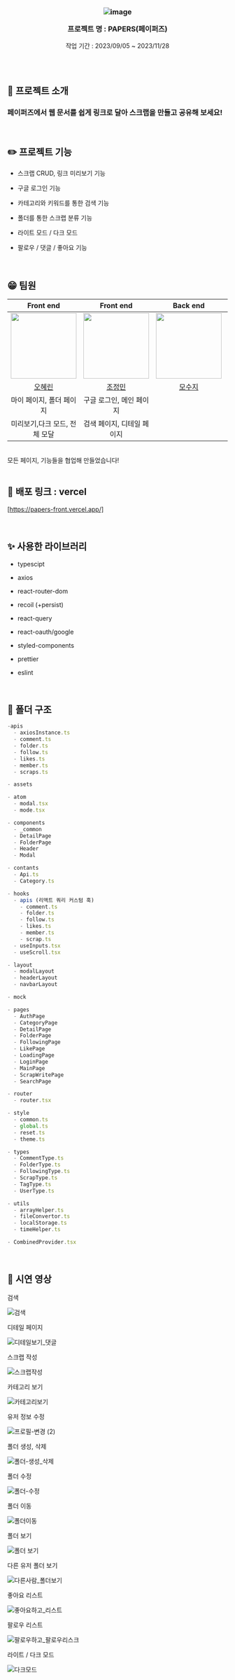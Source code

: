 <div align="center">

<h3>

![image](https://github.com/EFUB-Papers/Papers-Front/assets/125418818/134a7f65-fff6-4b5e-8dcc-26d9cb4535c8)


프로젝트 명 : PAPERS(페이퍼즈)
  
</h3>
  <p>작업 기간 : 2023/09/05 ~ 2023/11/28</p>
  <br> <br>
</div>


<h2>🌈 프로젝트 소개</h2> 

<h3>페이퍼즈에서 웹 문서를 쉽게 링크로 달아 스크랩을 만들고 공유해 보세요! </h3> 

<br>

<h2>✏️ 프로젝트 기능</h2> 

- 스크랩 CRUD, 링크 미리보기 기능

- 구글 로그인 기능
  
- 카테고리와 키워드를 통한 검색 기능
  
- 폴더를 통한 스크랩 분류 기능
  
- 라이트 모드 / 다크 모드
  
- 팔로우 / 댓글 / 좋아요 기능
  
<br>

<h2>😁 팀원</h2> 

|Front end|Front end|Back end|Back end|
| :-: | :-: | :-: | :-: |
| <img src="https://github.com/KIT-Frontend-Team1/pair1-Git-Issue-Project/assets/123865139/490a8625-edaa-4c1a-afd1-966a661d7a0b" width="150"> |<img src="https://github.com/EFUB-Papers/Papers-Front/assets/125418818/7c3b3b99-0fb1-4b6b-82cf-6b49d1d381b6" width="150"> |<img src="https://github.com/EFUB-Papers/Papers-Front/assets/125418818/e0f08ee3-759f-40cb-95b1-92e329ec2a6c" width="150"> |<img src="https://github.com/EFUB-Papers/Papers-Front/assets/125418818/23fd9814-7d1b-4907-b993-62f6f66ec1fb](https://github.com/EFUB-Papers/Papers-Front/assets/125418818/ae625af8-3672-4003-82ba-1effdd1124fd)" width="150">||
|[오혜린](https://github.com/ooherin)|[조정민](https://github.com/Cho-Jeongmin)|[모수지](https://github.com/nammsamm)|[노하은](https://github.com/00blowup)|
| 마이 페이지, 폴더 페이지 | 구글 로그인, 메인 페이지 |
| 미리보기,다크 모드, 전체 모달 | 검색 페이지, 디테일 페이지 |

<br/>
모든 페이지, 기능들을 협업해 만들었습니다! 

<br>
<br>

<h2>🔗 배포 링크 : vercel</h2> 

[https://papers-front.vercel.app/]

<br>

<h2>✨ 사용한 라이브러리</h2> 

- typescipt
  
- axios
  
- react-router-dom
  
- recoil (+persist)
  
- react-query
  
- react-oauth/google

- styled-components
  
- prettier
  
- eslint

<br/>

<h2> 📂 폴더 구조 </h2>

```javascript
-apis
  - axiosInstance.ts
  - comment.ts
  - folder.ts
  - follow.ts
  - likes.ts
  - member.ts
  - scraps.ts

- assets

- atom
  - modal.tsx
  - mode.tsx

- components
  - _common
  - DetailPage
  - FolderPage
  - Header
  - Modal

- contants
  - Api.ts
  - Category.ts

- hooks
  - apis (리액트 쿼리 커스텀 훅)
    - comment.ts
    - folder.ts
    - follow.ts
    - likes.ts
    - member.ts
    - scrap.ts
  - useInputs.tsx
  - useScroll.tsx

- layout
  - modalLayout
  - headerLayout
  - navbarLayout

- mock

- pages
  - AuthPage
  - CategoryPage
  - DetailPage
  - FolderPage
  - FollowingPage
  - LikePage
  - LoadingPage
  - LoginPage
  - MainPage
  - ScrapWritePage
  - SearchPage

- router
  - router.tsx

- style
  - common.ts
  - global.ts
  - reset.ts
  - theme.ts

- types
  - CommentType.ts
  - FolderType.ts
  - FollowingType.ts
  - ScrapType.ts
  - TagType.ts
  - UserType.ts

- utils
  - arrayHelper.ts
  - fileConvertor.ts
  - localStorage.ts
  - timeHelper.ts

- CombinedProvider.tsx

```
<br/>

<h2> 🎥 시연 영상 </h2>

<p>검색</p>

![검색](https://github.com/EFUB-Papers/Papers-Front/assets/125418818/7887dbcb-e7e6-42b3-bd31-da9b6cead393)

<p>디테일 페이지</p>

![디테일보기_댓글](https://github.com/EFUB-Papers/Papers-Front/assets/125418818/b9fad31a-ce0d-42cd-afd2-1bac04f7de0c)

<p>스크랩 작성</p>

![스크랩작성](https://github.com/EFUB-Papers/Papers-Front/assets/125418818/75fac04c-353d-4773-8224-62e90a0560ed)

<p>카테고리 보기</p>

![카테고리보기](https://github.com/EFUB-Papers/Papers-Front/assets/125418818/100faa5d-d886-4807-b6b3-3d7695b64671)

<p>유저 정보 수정</p>

![프로필-변경 (2)](https://github.com/EFUB-Papers/Papers-Front/assets/125418818/37e0e741-8e25-4d54-8b88-2b6afbe61ddb)

<p>폴더 생성, 삭제</p>

![폴더-생성_삭제](https://github.com/EFUB-Papers/Papers-Front/assets/125418818/c5ed4c10-2cf0-47c2-b917-cb1f18d6d05f)

<p>폴더 수정</p>

![폴더-수정](https://github.com/EFUB-Papers/Papers-Front/assets/125418818/de282d04-341a-4b52-9034-6515a4b61e65)

<p>폴더 이동</p>

![폴더이동](https://github.com/EFUB-Papers/Papers-Front/assets/125418818/9587c750-7123-4e5f-a2e2-3d0cb602a9d4)

<p>폴더 보기</p>

![폴더 보기](https://github.com/EFUB-Papers/Papers-Front/assets/125418818/b72d95b3-5b34-42fe-9215-7cdb2eac1818)

<p>다른 유저 폴더 보기</p>

![다른사람_폴더보기](https://github.com/EFUB-Papers/Papers-Front/assets/125418818/73a3baf3-378c-49c6-a90a-2094e8ec8d32)

<p>좋아요 리스트</p>

![좋아요하고_리스트](https://github.com/EFUB-Papers/Papers-Front/assets/125418818/10c49931-c273-482d-9103-bd567bcf151f)

<p>팔로우 리스트</p>

![팔로우하고_팔로우리스크](https://github.com/EFUB-Papers/Papers-Front/assets/125418818/91413249-5675-4c76-87d0-7bc4112d73e2)

<p>라이트 / 다크 모드</p>

![다크모드](https://github.com/EFUB-Papers/Papers-Front/assets/125418818/98584505-eadd-4d80-b4f7-e974e9d92138)

